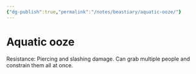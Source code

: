 ```yaml
---
{"dg-publish":true,"permalink":"/notes/beastiary/aquatic-ooze/"}
---
```


# Aquatic ooze

Resistance: Piercing and slashing damage.
Can grab multiple people and constrain them all at once.